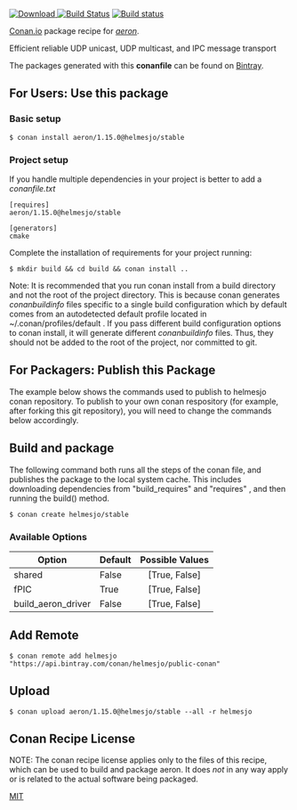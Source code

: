 [![Download](https://api.bintray.com/packages/helmesjo/public-conan/aeron%3Ahelmesjo/images/download.svg) ](https://bintray.com/helmesjo/public-conan/aeron%3Ahelmesjo/_latestVersion)
[![Build Status](https://travis-ci.org/helmesjo/conan-aeron.svg?branch=stable%2F1.15.0)](https://travis-ci.org/helmesjo/conan-aeron)
[![Build status](https://ci.appveyor.com/api/projects/status/github/helmesjo/conan-aeron?branch=stable%2F1.15.0&svg=true)](https://ci.appveyor.com/project/helmesjo/conan-aeron)

[Conan.io](https://conan.io) package recipe for [*aeron*](https://github.com/real-logic/aeron/wiki).

Efficient reliable UDP unicast,                     UDP multicast, and IPC message transport

The packages generated with this **conanfile** can be found on [Bintray](https://bintray.com/helmesjo/public-conan/aeron%3Ahelmesjo).

## For Users: Use this package

### Basic setup

    $ conan install aeron/1.15.0@helmesjo/stable

### Project setup

If you handle multiple dependencies in your project is better to add a *conanfile.txt*

    [requires]
    aeron/1.15.0@helmesjo/stable

    [generators]
    cmake

Complete the installation of requirements for your project running:

    $ mkdir build && cd build && conan install ..

Note: It is recommended that you run conan install from a build directory and not the root of the project directory.  This is because conan generates *conanbuildinfo* files specific to a single build configuration which by default comes from an autodetected default profile located in ~/.conan/profiles/default .  If you pass different build configuration options to conan install, it will generate different *conanbuildinfo* files.  Thus, they should not be added to the root of the project, nor committed to git.

## For Packagers: Publish this Package

The example below shows the commands used to publish to helmesjo conan repository. To publish to your own conan respository (for example, after forking this git repository), you will need to change the commands below accordingly.

## Build and package

The following command both runs all the steps of the conan file, and publishes the package to the local system cache.  This includes downloading dependencies from "build_requires" and "requires" , and then running the build() method.

    $ conan create helmesjo/stable


### Available Options
| Option        | Default | Possible Values  |
| ------------- |:----------------- |:------------:|
| shared      | False |  [True, False] |
| fPIC      | True |  [True, False] |
| build_aeron_driver      | False |  [True, False] |

## Add Remote

    $ conan remote add helmesjo "https://api.bintray.com/conan/helmesjo/public-conan"

## Upload

    $ conan upload aeron/1.15.0@helmesjo/stable --all -r helmesjo


## Conan Recipe License

NOTE: The conan recipe license applies only to the files of this recipe, which can be used to build and package aeron.
It does *not* in any way apply or is related to the actual software being packaged.

[MIT](https://github.com/helmesjo/conan-aeron.git/blob/testing/1.15.0/LICENSE)
